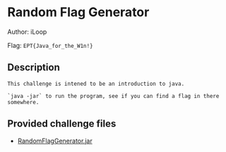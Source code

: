 # Random Flag Generator
Author: iLoop

Flag: `EPT{Java_for_the_W1n!}`
## Description
```
This challenge is intened to be an introduction to java.

`java -jar` to run the program, see if you can find a flag in there somewhere.
```

## Provided challenge files
* [RandomFlagGenerator.jar](RandomFlagGenerator.jar)

